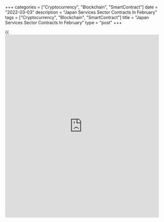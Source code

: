 +++
categories = ["Cryptocurrency", "Blockchain", "SmartContract"]
date = "2022-03-03"
description = "Japan Services Sector Contracts In February"
tags = ["Cryptocurrency", "Blockchain", "SmartContract"]
title = "Japan Services Sector Contracts In February"
type = "post"
+++

{{<iframe id="large-banner" src="https://www.bounty.group/#slide=13.0" width="100%" height="600" scrolling="no" style="border: 0px solid rgb(216, 221, 230); border-radius: 3px;">}}

The services sector in Japan continued to contract in February, and at
an accelerate rate, the latest survey from Jibun Bank showed on Thursday
with a services PMI score of 44.2.

That's down from 47.6 in January, and it moves further beneath the boom-
or-bust line of 50 that separates expansion from contraction.

The decline in new [business][1] quickened from January to reach the
sharpest for six months. New orders fell for the second successive month
amid weaker client confidence and renewed restrictions on the services
sector. The reduction in demand was broad-based across domestic and
international markets, with foreign demand for services reducing at the
quickest pace since last August.

Japanese service providers registered a reduction in prices charged in
the latest survey period, the first for six months. The reduction was
often attributed to price discounting by service providers in an attempt
to stimulate demand.

The survey also showed that the composite index fell to 45.8 in February
from 49.9 in January.

Japanese service providers saw activity fall at the fastest pace in six
months, while manufacturers recorded a decline in output for the first
time since last September. Aggregate new orders saw a renewed
contraction in February.

Demand for manufactured goods rose at the softest pace for five months,
while service sector firms commented on the sharpest decline since last
August. In line with this trend, outstanding business was depleted at a
faster rate in February.

For comments and feedback [contact](https://www.playgroundfx.com/contact/): editorial@rtt[news](https://www.letsplayfx.com/blog/forex-news-website/).com

[Economic News][2]

 **What parts of the world are seeing the best (and worst) economic
performances lately? Click[here][3] to check out our [Econ Scorecard][3]
and find out! See up-to-the-moment [ranking](https://www.playgroundfx.com/blog/crypto-exchange-ranking/)s for the best and worst
performers in [GDP][4], [unemployment rate][5], [inflation][3] and much
more.**

   1. www.rtt[news](https://www.letsplayfx.com/blog/forex-news-website/).com/Content/Business.aspx
   2. www.rtt[news](https://www.letsplayfx.com/blog/forex-news-website/).com/Content/EconomicNews.aspx
   3. www.rtt[news](https://www.letsplayfx.com/blog/forex-news-website/).com/economic-scorecard/world-rank/CPI/highest-performance.aspx
   4. www.rtt[news](https://www.letsplayfx.com/blog/forex-news-website/).com/economic-scorecard/world-rank/GDP/highest-performance.aspx
   5. www.rtt[news](https://www.letsplayfx.com/blog/forex-news-website/).com/economic-scorecard/world-rank/unemployment-rate/lowest-performance.aspx